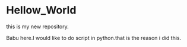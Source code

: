 # Hellow_World
this is my new repository.


Babu here.I would like to do script in python.that is the reason i did this.
